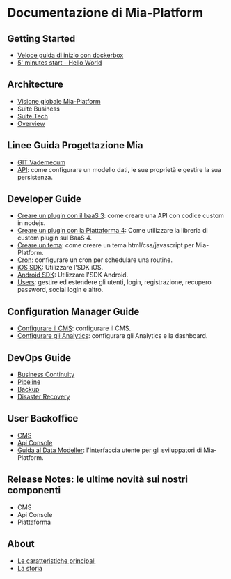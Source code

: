 # Documentazione di Mia-Platform #

## Getting Started
- [Veloce guida di inizio con dockerbox](getting_started/dockerbox.md)
- [5' minutes start - Hello World](getting_started/start-helloworld.md)

## Architecture
- [Visione globale Mia-Platform](architecture/arc_overview.md)
- Suite Business
- [Suite Tech](architecture/arc_components.md)
- [Overview](architecture/old_overview.md)

## Linee Guida Progettazione Mia
- [GIT Vademecum](guidelines/git_vademecum.md)
- [API](guidelines/api.md): come configurare un modello dati, le sue proprietà e gestire la sua persistenza.

## Developer Guide

- [Creare un plugin con il baaS 3](developer_guide/plugin.md): come creare una API con codice custom in nodejs.
- [Creare un plugin con la Piattaforma 4](developer_guide/plugin_baas_4.md): Come utilizzare la libreria di custom plugin sul BaaS 4.
- [Creare un tema](developer_guide/theme.md): come creare un tema html/css/javascript per Mia-Platform.
- [Cron](developer_guide/cron.md): configurare un cron per schedulare una routine.
- [iOS SDK](developer_guide/sdk_ios.md): Utilizzare l'SDK iOS.
- [Android SDK](developer_guide/sdk_android.md): Utilizzare l'SDK Android.
- [Users](developer_guide/users.md): gestire ed estendere gli utenti, login, registrazione, recupero password, social login e altro.

## Configuration Manager Guide
- [Configurare il CMS](configurator/conf_cms.md): configurare il CMS.
- [Configurare gli Analytics](configurator/conf_analytics.md): configurare gli Analytics e la dashboard.

## DevOps Guide 
 - [Business Continuity](dev_ops_guide/business_continuity.md)
 - [Pipeline](dev_ops_guide/../developer_guide/pipelines)
 - [Backup](dev_ops_guide/backup.md)
 - [Disaster Recovery](dev_ops_guide/disaster_recovery.md)

## User Backoffice
- [CMS](user_guide_and_tools/cms/index.md)
- [Api Console](user_guide_and_tools/api_console/guida_api_console.md)
- [Guida al Data Modeller](developer_guide/data_modeller.md): l'interfaccia utente per gli sviluppatori di Mia-Platform.

## Release Notes: le ultime novità sui nostri componenti
- CMS
- Api Console
- Piattaforma

## About
- [Le caratteristiche principali](about/index.md)
- [La storia ](about/index.md)
